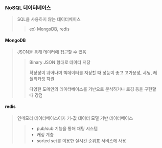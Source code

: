### NoSQL 데이터베이스
> SQL을 사용하지 않는 데이터베이스
> > ex) MongoDB, redis

#### MongoDB
> JSON을 통해 데이터에 접근할 수 있음
> > Binary JSON 형태로 데이터 저장
> >
> >확장성이 뛰어나며 빅데이터를 저장할 때 성능이 좋고 고가용성, 샤딩, 레플리카셋 지원
> >
> > 다양한 도메인의 데이터베이스를 기반으로 분석하거나 로깅 등을 구현할 때 강점

#### redis
> 인메모리 데이터베이스이자 키-값 데이터 모델 기반 데이터베이스
> > - pub/sub 기능을 통해 채팅 시스템
> > - 캐싱 계층
> > - sorted set를 이용한 실시간 순위표 서비스에 사용
